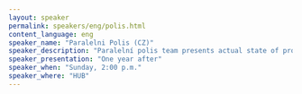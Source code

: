 ```yaml
---
layout: speaker
permalink: speakers/eng/polis.html
content_language: eng
speaker_name: "Paralelni Polis (CZ)"
speaker_description: "Paralelní polis team presents actual state of project, achievements, fails, idea and challenges. Selected leaders of different projects will talk about their experience from the first year of Polis."
speaker_presentation: "One year after"
speaker_when: "Sunday, 2:00 p.m."
speaker_where: "HUB"
---
```

